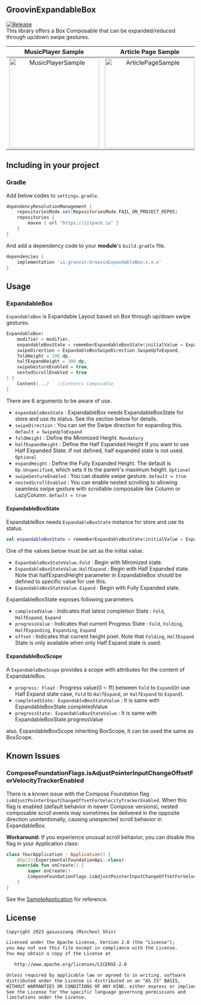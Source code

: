 ## GroovinExpandableBox
[![Release](https://jitpack.io/v/io.groovin/GroovinExpandableBox.svg)](https://jitpack.io/#io.groovin/GroovinExpandableBox)  
This library offers a Box Composable that can be expanded/reduced through up/down swipe gestures.

|                                                                    MusicPlayer Sample                                                                     |                                                                    Article Page Sample                                                                    |                                                                    Map Sample                                                                     |
|:---------------------------------------------------------------------------------------------------------------------------------------------------------:|:---------------------------------------------------------------------------------------------------------------------------------------------------------:|:-------------------------------------------------------------------------------------------------------------------------------------------------:|
| <img src="https://github.com/gaiuszzang/GroovinExpandableBox/assets/15318053/66df4c2e-c4f6-498b-8522-61497cef70a4" alt="MusicPlayerSample" width="240px"> | <img src="https://github.com/gaiuszzang/GroovinExpandableBox/assets/15318053/78bdc12b-6884-4d4b-9470-76440474d461" alt="ArticlePageSample" width="240px"> | <img src="https://github.com/gaiuszzang/GroovinExpandableBox/assets/15318053/233f2b70-f706-45fc-89b4-d92227b6467e" alt="MapSample" width="240px"> |


## Including in your project
### Gradle
Add below codes to `settings.gradle`.
```gradle
dependencyResolutionManagement {
    repositoriesMode.set(RepositoriesMode.FAIL_ON_PROJECT_REPOS)
    repositories {
        maven { url "https://jitpack.io" }
    }
}
```

And add a dependency code to your **module**'s `build.gradle` file.
```gradle
dependencies {
    implementation 'io.groovin:GroovinExpandableBox:x.x.x'
}
```


## Usage
### ExpandableBox
`ExpandableBox` is Expandable Layout based on Box through up/down swipe gestures.
```kotlin
ExpandableBox(
    modifier = modifier,
    expandableBoxState = rememberExpandableBoxState(initialValue = ExpandableBoxStateValue.Fold),
    swipeDirection = ExpandableBoxSwipeDirection.SwipeUpToExpand,
    foldHeight = 100.dp,
    halfExpandHeight = 300.dp,
    swipeGestureEnabled = true,
    nestedScrollEnabled = true
) {
    Content(...)   //Contents Composable
}
```
There are 6 arguments to be aware of use.
 - `expandableBoxState` : ExpandableBox needs ExpandableBoxState for store and use its status. See the section below for details.
 - `swipeDirection` : You can set the Swipe direction for expanding this. `default = SwipeUpToExpand`
 - `foldHeight` : Define the Minimized Height. `Mandatory`
 - `halfExpandHeight` : Define the Half Expanded Height If you want to use Half Expanded State. If not defined, half expanded state is not used. `Optional`
 - `expandHeight` : Define the Fully Expanded Height. The default is `Dp.Unspecified`, which sets it to the parent's maximum height. `Optional`
 - `swipeGestureEnabled` : You can disable swipe gesture. `default = true`
 - `nestedScrollEnabled` : You can enable nested scrolling to allowing seamless swipe gesture with scrollable composable like Column or LazyColumn. `default = true`


#### ExpandableBoxState
ExpandableBox needs `ExpandableBoxState` instance for store and use its status.
```kotlin
val expandableBoxState = rememberExpandableBoxState(initialValue = ExpandableBoxStateValue.Fold)
```
One of the values below must be set as the initial value.
- `ExpandableBoxStateValue.Fold` : Begin with Minimized state.
- `ExpandableBoxStateValue.HalfExpand` : Begin with Half Expanded state. Note that halfExpandHeight parameter in ExpandableBox should be defined to specific value for use this.
- `ExpandableBoxStateValue.Expand` : Begin with Fully Expanded state.

ExpandableBoxState exposes following parameters.
- `completedValue` : Indicates that latest completion State : `Fold`, `HalfExpand`, `Expand`
- `progressValue` : Indicates that current Progress State : `Fold`, `Folding`, `HalfExpanding`, `Expanding`, `Expand`
- `offset` : Indicates that current height pixel.
Note that `Folding`, `HalfExpand` State is only available when only Half Expand state is used.

#### ExpandableBoxScope
A `ExpandableBoxScope` provides a scope with attributes for the content of ExpandableBox.
- `progress: Float` : Progress value(0 ~ 1f) between `Fold` to `Expand`(in use Half Expand state case, `Fold` to `HalfExpand`, or `HalfExpand` to `Expand`).
- `completedState: ExpandableBoxStateValue` : It is same with ExpandableBoxState.completedValue
- `progressState: ExpandableBoxStateValue` : It is same with ExpandableBoxState.progressValue

also, ExpandableBoxScope inheriting BoxScope, it can be used the same as BoxScope.

## Known Issues
### ComposeFoundationFlags.isAdjustPointerInputChangeOffsetForVelocityTrackerEnabled
There is a known issue with the Compose Foundation flag `isAdjustPointerInputChangeOffsetForVelocityTrackerEnabled`. 
When this flag is enabled (default behavior in newer Compose versions), nested composable scroll events may sometimes be delivered in the opposite direction unintentionally, causing unexpected scroll behavior in ExpandableBox.

**Workaround:**
If you experience unusual scroll behavior, you can disable this flag in your Application class:

```kotlin
class YourApplication : Application() {
    @OptIn(ExperimentalFoundationApi::class)
    override fun onCreate() {
        super.onCreate()
        ComposeFoundationFlags.isAdjustPointerInputChangeOffsetForVelocityTrackerEnabled = false
    }
}
```

See the [SampleApplication](sampleapp/src/main/java/io/groovin/expandablebox/sampleapp/SampleApplication.kt) for reference.

## License
```xml
Copyright 2023 gaiuszzang (Mincheol Shin)

Licensed under the Apache License, Version 2.0 (the "License");
you may not use this file except in compliance with the License.
You may obtain a copy of the License at

   http://www.apache.org/licenses/LICENSE-2.0

Unless required by applicable law or agreed to in writing, software
distributed under the License is distributed on an "AS IS" BASIS,
WITHOUT WARRANTIES OR CONDITIONS OF ANY KIND, either express or implied.
See the License for the specific language governing permissions and
limitations under the License.
```
